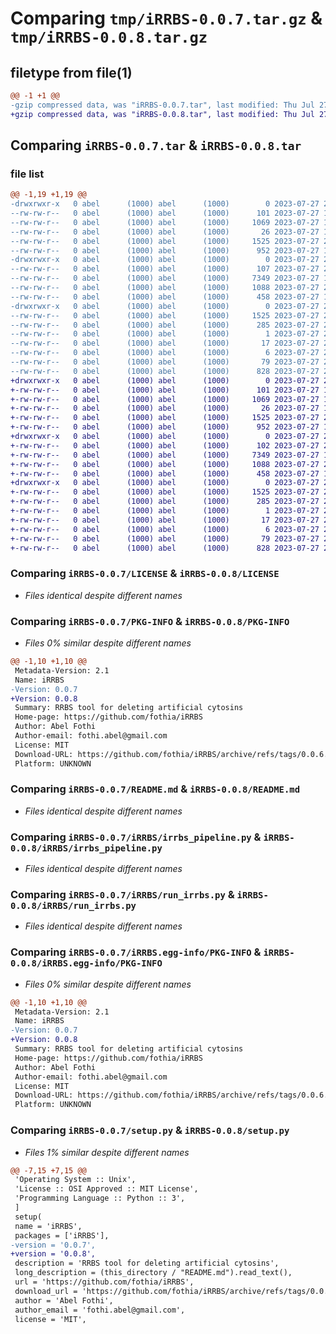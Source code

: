 # Comparing `tmp/iRRBS-0.0.7.tar.gz` & `tmp/iRRBS-0.0.8.tar.gz`

## filetype from file(1)

```diff
@@ -1 +1 @@
-gzip compressed data, was "iRRBS-0.0.7.tar", last modified: Thu Jul 27 20:31:17 2023, max compression
+gzip compressed data, was "iRRBS-0.0.8.tar", last modified: Thu Jul 27 20:46:35 2023, max compression
```

## Comparing `iRRBS-0.0.7.tar` & `iRRBS-0.0.8.tar`

### file list

```diff
@@ -1,19 +1,19 @@
-drwxrwxr-x   0 abel      (1000) abel      (1000)        0 2023-07-27 20:31:17.943039 iRRBS-0.0.7/
--rw-rw-r--   0 abel      (1000) abel      (1000)      101 2023-07-27 14:53:04.000000 iRRBS-0.0.7/CHANGELOG.txt
--rw-rw-r--   0 abel      (1000) abel      (1000)     1069 2023-07-27 14:53:04.000000 iRRBS-0.0.7/LICENSE
--rw-rw-r--   0 abel      (1000) abel      (1000)       26 2023-07-27 14:53:04.000000 iRRBS-0.0.7/MANIFEST.in
--rw-rw-r--   0 abel      (1000) abel      (1000)     1525 2023-07-27 20:31:17.943039 iRRBS-0.0.7/PKG-INFO
--rw-rw-r--   0 abel      (1000) abel      (1000)      952 2023-07-27 14:53:04.000000 iRRBS-0.0.7/README.md
-drwxrwxr-x   0 abel      (1000) abel      (1000)        0 2023-07-27 20:31:17.939039 iRRBS-0.0.7/iRRBS/
--rw-rw-r--   0 abel      (1000) abel      (1000)      107 2023-07-27 20:30:29.000000 iRRBS-0.0.7/iRRBS/__init__.py
--rw-rw-r--   0 abel      (1000) abel      (1000)     7349 2023-07-27 14:53:04.000000 iRRBS-0.0.7/iRRBS/irrbs_pipeline.py
--rw-rw-r--   0 abel      (1000) abel      (1000)     1088 2023-07-27 20:30:37.000000 iRRBS-0.0.7/iRRBS/run_irrbs.py
--rw-rw-r--   0 abel      (1000) abel      (1000)      458 2023-07-27 14:53:04.000000 iRRBS-0.0.7/iRRBS/suppress.py
-drwxrwxr-x   0 abel      (1000) abel      (1000)        0 2023-07-27 20:31:17.939039 iRRBS-0.0.7/iRRBS.egg-info/
--rw-rw-r--   0 abel      (1000) abel      (1000)     1525 2023-07-27 20:31:17.000000 iRRBS-0.0.7/iRRBS.egg-info/PKG-INFO
--rw-rw-r--   0 abel      (1000) abel      (1000)      285 2023-07-27 20:31:17.000000 iRRBS-0.0.7/iRRBS.egg-info/SOURCES.txt
--rw-rw-r--   0 abel      (1000) abel      (1000)        1 2023-07-27 20:31:17.000000 iRRBS-0.0.7/iRRBS.egg-info/dependency_links.txt
--rw-rw-r--   0 abel      (1000) abel      (1000)       17 2023-07-27 20:31:17.000000 iRRBS-0.0.7/iRRBS.egg-info/requires.txt
--rw-rw-r--   0 abel      (1000) abel      (1000)        6 2023-07-27 20:31:17.000000 iRRBS-0.0.7/iRRBS.egg-info/top_level.txt
--rw-rw-r--   0 abel      (1000) abel      (1000)       79 2023-07-27 20:31:17.943039 iRRBS-0.0.7/setup.cfg
--rw-rw-r--   0 abel      (1000) abel      (1000)      828 2023-07-27 20:31:13.000000 iRRBS-0.0.7/setup.py
+drwxrwxr-x   0 abel      (1000) abel      (1000)        0 2023-07-27 20:46:35.491357 iRRBS-0.0.8/
+-rw-rw-r--   0 abel      (1000) abel      (1000)      101 2023-07-27 14:53:04.000000 iRRBS-0.0.8/CHANGELOG.txt
+-rw-rw-r--   0 abel      (1000) abel      (1000)     1069 2023-07-27 14:53:04.000000 iRRBS-0.0.8/LICENSE
+-rw-rw-r--   0 abel      (1000) abel      (1000)       26 2023-07-27 14:53:04.000000 iRRBS-0.0.8/MANIFEST.in
+-rw-rw-r--   0 abel      (1000) abel      (1000)     1525 2023-07-27 20:46:35.491357 iRRBS-0.0.8/PKG-INFO
+-rw-rw-r--   0 abel      (1000) abel      (1000)      952 2023-07-27 14:53:04.000000 iRRBS-0.0.8/README.md
+drwxrwxr-x   0 abel      (1000) abel      (1000)        0 2023-07-27 20:46:35.491357 iRRBS-0.0.8/iRRBS/
+-rw-rw-r--   0 abel      (1000) abel      (1000)      102 2023-07-27 20:45:09.000000 iRRBS-0.0.8/iRRBS/__init__.py
+-rw-rw-r--   0 abel      (1000) abel      (1000)     7349 2023-07-27 14:53:04.000000 iRRBS-0.0.8/iRRBS/irrbs_pipeline.py
+-rw-rw-r--   0 abel      (1000) abel      (1000)     1088 2023-07-27 20:30:37.000000 iRRBS-0.0.8/iRRBS/run_irrbs.py
+-rw-rw-r--   0 abel      (1000) abel      (1000)      458 2023-07-27 14:53:04.000000 iRRBS-0.0.8/iRRBS/suppress.py
+drwxrwxr-x   0 abel      (1000) abel      (1000)        0 2023-07-27 20:46:35.491357 iRRBS-0.0.8/iRRBS.egg-info/
+-rw-rw-r--   0 abel      (1000) abel      (1000)     1525 2023-07-27 20:46:35.000000 iRRBS-0.0.8/iRRBS.egg-info/PKG-INFO
+-rw-rw-r--   0 abel      (1000) abel      (1000)      285 2023-07-27 20:46:35.000000 iRRBS-0.0.8/iRRBS.egg-info/SOURCES.txt
+-rw-rw-r--   0 abel      (1000) abel      (1000)        1 2023-07-27 20:46:35.000000 iRRBS-0.0.8/iRRBS.egg-info/dependency_links.txt
+-rw-rw-r--   0 abel      (1000) abel      (1000)       17 2023-07-27 20:46:35.000000 iRRBS-0.0.8/iRRBS.egg-info/requires.txt
+-rw-rw-r--   0 abel      (1000) abel      (1000)        6 2023-07-27 20:46:35.000000 iRRBS-0.0.8/iRRBS.egg-info/top_level.txt
+-rw-rw-r--   0 abel      (1000) abel      (1000)       79 2023-07-27 20:46:35.491357 iRRBS-0.0.8/setup.cfg
+-rw-rw-r--   0 abel      (1000) abel      (1000)      828 2023-07-27 20:46:03.000000 iRRBS-0.0.8/setup.py
```

### Comparing `iRRBS-0.0.7/LICENSE` & `iRRBS-0.0.8/LICENSE`

 * *Files identical despite different names*

### Comparing `iRRBS-0.0.7/PKG-INFO` & `iRRBS-0.0.8/PKG-INFO`

 * *Files 0% similar despite different names*

```diff
@@ -1,10 +1,10 @@
 Metadata-Version: 2.1
 Name: iRRBS
-Version: 0.0.7
+Version: 0.0.8
 Summary: RRBS tool for deleting artificial cytosins
 Home-page: https://github.com/fothia/iRRBS
 Author: Abel Fothi
 Author-email: fothi.abel@gmail.com
 License: MIT
 Download-URL: https://github.com/fothia/iRRBS/archive/refs/tags/0.0.6.tar.gz
 Platform: UNKNOWN
```

### Comparing `iRRBS-0.0.7/README.md` & `iRRBS-0.0.8/README.md`

 * *Files identical despite different names*

### Comparing `iRRBS-0.0.7/iRRBS/irrbs_pipeline.py` & `iRRBS-0.0.8/iRRBS/irrbs_pipeline.py`

 * *Files identical despite different names*

### Comparing `iRRBS-0.0.7/iRRBS/run_irrbs.py` & `iRRBS-0.0.8/iRRBS/run_irrbs.py`

 * *Files identical despite different names*

### Comparing `iRRBS-0.0.7/iRRBS.egg-info/PKG-INFO` & `iRRBS-0.0.8/iRRBS.egg-info/PKG-INFO`

 * *Files 0% similar despite different names*

```diff
@@ -1,10 +1,10 @@
 Metadata-Version: 2.1
 Name: iRRBS
-Version: 0.0.7
+Version: 0.0.8
 Summary: RRBS tool for deleting artificial cytosins
 Home-page: https://github.com/fothia/iRRBS
 Author: Abel Fothi
 Author-email: fothi.abel@gmail.com
 License: MIT
 Download-URL: https://github.com/fothia/iRRBS/archive/refs/tags/0.0.6.tar.gz
 Platform: UNKNOWN
```

### Comparing `iRRBS-0.0.7/setup.py` & `iRRBS-0.0.8/setup.py`

 * *Files 1% similar despite different names*

```diff
@@ -7,15 +7,15 @@
 'Operating System :: Unix',
 'License :: OSI Approved :: MIT License',
 'Programming Language :: Python :: 3',
 ]
 setup(
 name = 'iRRBS',
 packages = ['iRRBS'],
-version = '0.0.7',
+version = '0.0.8',
 description = 'RRBS tool for deleting artificial cytosins',
 long_description = (this_directory / "README.md").read_text(),
 url = 'https://github.com/fothia/iRRBS',
 download_url = 'https://github.com/fothia/iRRBS/archive/refs/tags/0.0.6.tar.gz',
 author = 'Abel Fothi',
 author_email = 'fothi.abel@gmail.com',
 license = 'MIT',
```

